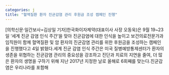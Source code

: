 ```yaml
---
categories: j
title: "혈액질환 환자 진균감염 관리 후원금 조성 캠페인 진행"
---
```

[의학신문·일간보사=김상일 기자]한국화이자제약(대표이사 사장 오동욱)은 9월 19~23일 ‘세계 진균 감염 인식 주간’을 맞아 진균감염에 대한 인식을 높이고 보건의료전문가과 임직원이 함께 혈액질환 및 암 환자의 진균감염 관리를 위한 후원금을 조성하는 캠페인을 진행했다고 4일 밝혔다.세계 진균 감염 인식 주간은 미국 질병예방통제센터가 환자의 생존을 위협하는 진균감염 관리의 중요성을 강조하고 진단과 치료의 지연을 줄여, 더 많은 환자의 생명을 구하기 위해 지난 2017년 지정한 날로 올해로 6회째를 맞는다.진균감염은 우리나라를 포함해